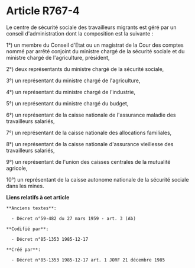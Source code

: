 # Article R767-4

Le centre de sécurité sociale des travailleurs migrants est géré par un conseil d'administration dont la composition est la
suivante : 

1°) un membre du Conseil d'Etat ou un magistrat de la Cour des comptes nommé par arrêté conjoint du ministre chargé de la
sécurité sociale et du ministre chargé de l'agriculture, président, 

2°) deux représentants du ministre chargé de la sécurité sociale, 

3°) un représentant du ministre chargé de l'agriculture, 

4°) un représentant du ministre chargé de l'industrie, 

5°) un représentant du ministre chargé du budget, 

6°) un représentant de la caisse nationale de l'assurance maladie des travailleurs salariés, 

7°) un représentant de la caisse nationale des allocations familiales, 

8°) un représentant de la caisse nationale d'assurance vieillesse des travailleurs salariés, 

9°) un représentant de l'union des caisses centrales de la mutualité agricole, 

10°) un représentant de la caisse autonome nationale de la sécurité sociale dans les mines.

**Liens relatifs à cet article**

	**Anciens textes**:

	  - Décret n°59-482 du 27 mars 1959 - art. 3 (Ab)

	**Codifié par**:

	  - Décret n°85-1353 1985-12-17

	**Créé par**:

	  - Décret n°85-1353 1985-12-17 art. 1 JORF 21 décembre 1985
